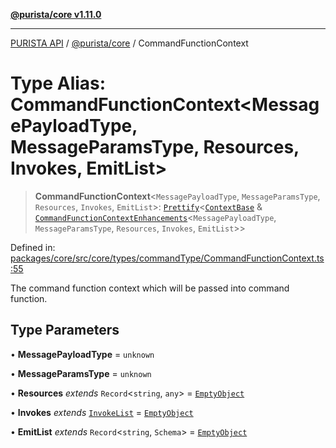 [**@purista/core v1.11.0**](../README.md)

***

[PURISTA API](../../../packages.md) / [@purista/core](../README.md) / CommandFunctionContext

# Type Alias: CommandFunctionContext\<MessagePayloadType, MessageParamsType, Resources, Invokes, EmitList\>

> **CommandFunctionContext**\<`MessagePayloadType`, `MessageParamsType`, `Resources`, `Invokes`, `EmitList`\>: [`Prettify`](Prettify.md)\<[`ContextBase`](ContextBase.md) & [`CommandFunctionContextEnhancements`](CommandFunctionContextEnhancements.md)\<`MessagePayloadType`, `MessageParamsType`, `Resources`, `Invokes`, `EmitList`\>\>

Defined in: [packages/core/src/core/types/commandType/CommandFunctionContext.ts:55](https://github.com/puristajs/purista/blob/master/packages/core/src/core/types/commandType/CommandFunctionContext.ts#L55)

The command function context which will be passed into command function.

## Type Parameters

• **MessagePayloadType** = `unknown`

• **MessageParamsType** = `unknown`

• **Resources** *extends* `Record`\<`string`, `any`\> = [`EmptyObject`](EmptyObject.md)

• **Invokes** *extends* [`InvokeList`](InvokeList.md) = [`EmptyObject`](EmptyObject.md)

• **EmitList** *extends* `Record`\<`string`, `Schema`\> = [`EmptyObject`](EmptyObject.md)
